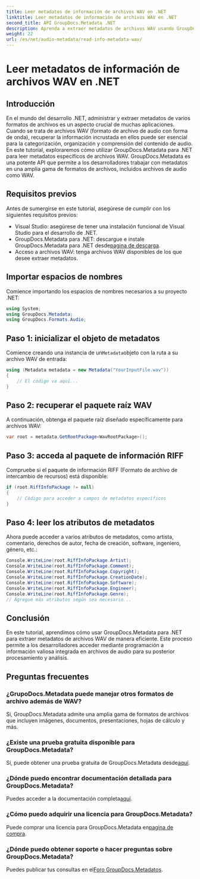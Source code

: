 ```yaml
---
title: Leer metadatos de información de archivos WAV en .NET
linktitle: Leer metadatos de información de archivos WAV en .NET
second_title: API GroupDocs.Metadata .NET
description: Aprenda a extraer metadatos de archivos WAV usando GroupDocs.Metadata para .NET. Sumérgete en este tutorial paso a paso para aprovechar los metadatos para la gestión de archivos de audio.
weight: 22
url: /es/net/audio-metadata/read-info-metadata-wav/
---
```


# Leer metadatos de información de archivos WAV en .NET

## Introducción
En el mundo del desarrollo .NET, administrar y extraer metadatos de varios formatos de archivos es un aspecto crucial de muchas aplicaciones. Cuando se trata de archivos WAV (formato de archivo de audio con forma de onda), recuperar la información incrustada en ellos puede ser esencial para la categorización, organización y comprensión del contenido de audio.
En este tutorial, exploraremos cómo utilizar GroupDocs.Metadata para .NET para leer metadatos específicos de archivos WAV. GroupDocs.Metadata es una potente API que permite a los desarrolladores trabajar con metadatos en una amplia gama de formatos de archivos, incluidos archivos de audio como WAV.
## Requisitos previos
Antes de sumergirse en este tutorial, asegúrese de cumplir con los siguientes requisitos previos:
- Visual Studio: asegúrese de tener una instalación funcional de Visual Studio para el desarrollo de .NET.
-  GroupDocs.Metadata para .NET: descargue e instale GroupDocs.Metadata para .NET desde[pagina de descarga](https://releases.groupdocs.com/metadata/net/).
- Acceso a archivos WAV: tenga archivos WAV disponibles de los que desee extraer metadatos.

## Importar espacios de nombres
Comience importando los espacios de nombres necesarios a su proyecto .NET:
```csharp
using System;
using GroupDocs.Metadata;
using GroupDocs.Formats.Audio;
```
## Paso 1: inicializar el objeto de metadatos
 Comience creando una instancia de un`Metadata`objeto con la ruta a su archivo WAV de entrada:
```csharp
using (Metadata metadata = new Metadata("YourInputFile.wav"))
{
    // El código va aquí...
}
```
## Paso 2: recuperar el paquete raíz WAV
A continuación, obtenga el paquete raíz diseñado específicamente para archivos WAV:
```csharp
var root = metadata.GetRootPackage<WavRootPackage>();
```
## Paso 3: acceda al paquete de información RIFF
Compruebe si el paquete de información RIFF (Formato de archivo de intercambio de recursos) está disponible:
```csharp
if (root.RiffInfoPackage != null)
{
    // Código para acceder a campos de metadatos específicos
}
```
## Paso 4: leer los atributos de metadatos
Ahora puede acceder a varios atributos de metadatos, como artista, comentario, derechos de autor, fecha de creación, software, ingeniero, género, etc.:
```csharp
Console.WriteLine(root.RiffInfoPackage.Artist);
Console.WriteLine(root.RiffInfoPackage.Comment);
Console.WriteLine(root.RiffInfoPackage.Copyright);
Console.WriteLine(root.RiffInfoPackage.CreationDate);
Console.WriteLine(root.RiffInfoPackage.Software);
Console.WriteLine(root.RiffInfoPackage.Engineer);
Console.WriteLine(root.RiffInfoPackage.Genre);
// Agregue más atributos según sea necesario...
```

## Conclusión
En este tutorial, aprendimos cómo usar GroupDocs.Metadata para .NET para extraer metadatos de archivos WAV de manera eficiente. Este proceso permite a los desarrolladores acceder mediante programación a información valiosa integrada en archivos de audio para su posterior procesamiento y análisis.

## Preguntas frecuentes
### ¿GrupoDocs.Metadata puede manejar otros formatos de archivo además de WAV?
Sí, GroupDocs.Metadata admite una amplia gama de formatos de archivos que incluyen imágenes, documentos, presentaciones, hojas de cálculo y más.
### ¿Existe una prueba gratuita disponible para GroupDocs.Metadata?
 Sí, puede obtener una prueba gratuita de GroupDocs.Metadata desde[aquí](https://releases.groupdocs.com/).
### ¿Dónde puedo encontrar documentación detallada para GroupDocs.Metadata?
 Puedes acceder a la documentación completa[aquí](https://tutorials.groupdocs.com/metadata/net/).
### ¿Cómo puedo adquirir una licencia para GroupDocs.Metadata?
 Puede comprar una licencia para GroupDocs.Metadata en[pagina de compra](https://purchase.groupdocs.com/buy).
### ¿Dónde puedo obtener soporte o hacer preguntas sobre GroupDocs.Metadata?
 Puedes publicar tus consultas en el[Foro GroupDocs.Metadatos](https://forum.groupdocs.com/c/metadata/14).